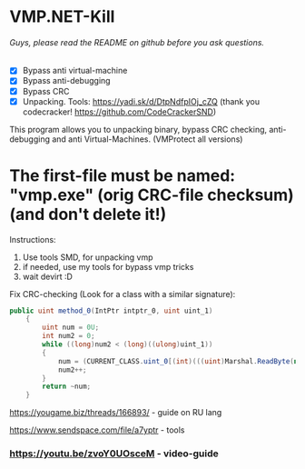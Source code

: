 # VMP.NET-Kill

###### Guys, please read the README on github before you ask questions.
- [x] Bypass anti virtual-machine
- [x] Bypass anti-debugging
- [x] Bypass CRC
- [x] Unpacking. Tools: https://yadi.sk/d/DtpNdfpIOj_cZQ (thank you codecracker! https://github.com/CodeCrackerSND)

This program allows you to unpacking binary, bypass CRC checking, anti-debugging and anti Virtual-Machines. (VMProtect all versions)

# The first-file must be named: "vmp.exe" (orig CRC-file checksum)(and don't delete it!)

Instructions:
1) Use tools SMD, for unpacking vmp
2) if needed, use my tools for bypass vmp tricks
3) wait devirt :D


Fix CRC-checking (Look for a class with a similar signature):
```csharp
public uint method_0(IntPtr intptr_0, uint uint_1)
    {
        uint num = 0U;
        int num2 = 0;
        while ((long)num2 < (long)((ulong)uint_1))
        {
            num = (CURRENT_CLASS.uint_0[(int)(((uint)Marshal.ReadByte(new IntPtr(intptr_0.ToInt64() + (long)num2)) ^ num) & 255U)] ^ num >> 8);
            num2++;
        }
        return ~num;
    }
```

https://yougame.biz/threads/166893/ - guide on RU lang

https://www.sendspace.com/file/a7yptr - tools

### https://youtu.be/zvoY0UOsceM - video-guide
